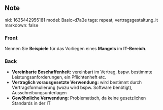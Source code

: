 ## Note
nid: 1635442955181
model: Basic-d7a3e
tags: repeat, vertragsgestaltung_it
markdown: false

### Front
Nennen Sie <b>Beispiele</b> für das Vorliegen eines <b>Mangels</b>
im <b>IT-Bereich</b>.

### Back
<ul>
  <li><strong>Vereinbarte Beschaffenheit:</strong> vereinbart im
  Vertrag, bspw. bestimmte Leistungsanforderungen, ein
  Pflichtenheft etc.
  <li><strong>Vertraglich vorausgesetzte Verwendung:</strong> wird
  bestimmt durch Vertragsformulierung (wozu wird bspw. Software
  benötigt), Ausschreibungsunterlagen
  <li><strong>Gewöhnliche Verwendung:</strong> Problematisch, da
  keine gesetzlichen Standards in der IT
</ul>
